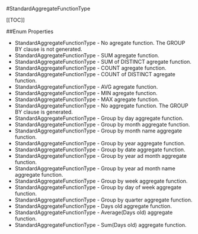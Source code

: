 #StandardAggregateFunctionType

[[TOC]]

##Enum Properties 

* StandardAggregateFunctionType -  No agregate function. The GROUP BY clause is not generated. 
* StandardAggregateFunctionType -  SUM agregate function. 
* StandardAggregateFunctionType -  SUM of DISTINCT agregate function. 
* StandardAggregateFunctionType -  COUNT agregate function. 
* StandardAggregateFunctionType -  COUNT of DISTINCT agregate function. 
* StandardAggregateFunctionType -  AVG agregate function. 
* StandardAggregateFunctionType -  MIN agregate function. 
* StandardAggregateFunctionType -  MAX agregate function. 
* StandardAggregateFunctionType -  No aggregate function. The GROUP BY clause is generated. 
* StandardAggregateFunctionType -  Group by day aggregate function. 
* StandardAggregateFunctionType -  Group by month aggregate function. 
* StandardAggregateFunctionType -  Group by month name aggregate function. 
* StandardAggregateFunctionType -  Group by year aggregate function. 
* StandardAggregateFunctionType -  Group by date aggregate function. 
* StandardAggregateFunctionType -  Group by year ad month aggregate function. 
* StandardAggregateFunctionType -  Group by year ad month name aggregate function. 
* StandardAggregateFunctionType -  Group by week aggregate function. 
* StandardAggregateFunctionType -  Group by day of week aggregate function. 
* StandardAggregateFunctionType -  Group by quarter aggregate function. 
* StandardAggregateFunctionType -  Days old aggregate function. 
* StandardAggregateFunctionType -  Average(Days old) aggregate function. 
* StandardAggregateFunctionType -  Sum(Days old) aggregate function. 